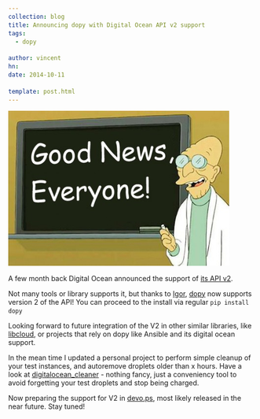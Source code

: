 ```yaml
---
collection: blog
title: Announcing dopy with Digital Ocean API v2 support
tags:
  - dopy

author: vincent
hn:
date: 2014-10-11

template: post.html
---
```


![Good news everyone!](/images/posts/good-news-everyone.jpg)

A few month back Digital Ocean announced the support of [its API v2](https://www.digitalocean.com/company/blog/api-v2-enters-public-beta/).

Not many tools or library supports it, but thanks to [Igor](https://github.com/fizban79), [dopy](https://github.com/devo-ps/dopy) now supports version 2 of the API! You can proceed to the install via regular `pip install dopy`

Looking forward to future integration of the V2 in other similar libraries, like [libcloud](https://libcloud.apache.org), or projects that rely on dopy like Ansible and its digital ocean support.

In the mean time I updated a personal project to perform simple cleanup of your test instances, and autoremove droplets older than x hours. Have a look at [digitalocean_cleaner](https://github.com/zbal/digitalocean_cleaner) - nothing fancy, just a conveniency tool to avoid forgetting your test droplets and stop being charged.

Now preparing the support for V2 in [devo.ps](http://devo.ps), most likely released in the near future. Stay tuned!
